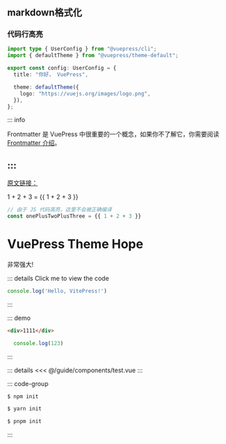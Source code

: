 # 
## markdown格式化

### 代码行高亮 
```ts {1,6-8}
import type { UserConfig } from "@vuepress/cli";
import { defaultTheme } from "@vuepress/theme-default";

export const config: UserConfig = {
  title: "你好， VuePress",

  theme: defaultTheme({
    logo: "https://vuejs.org/images/logo.png",
  }),
};
```
::: info

Frontmatter 是 VuePress 中很重要的一个概念，如果你不了解它，你需要阅读 [Frontmatter 介绍](https://theme-hope.vuejs.press/zh/cookbook/vuepress/page.html#front-matter)。

:::
------
[原文链接：](https://theme-hope.vuejs.press/zh/cookbook/vuepress/markdown.html#%E4%BB%A3%E7%A0%81%E5%9D%97)

1 + 2 + 3 = {{ 1 + 2 + 3 }}
```js
// 由于 JS 代码高亮，这里不会被正确编译
const onePlusTwoPlusThree = {{ 1 + 2 + 3 }}
```

<h1>VuePress Theme Hope</h1>
<p><span id="very">非常</span>强大!</p>

::: details Click me to view the code
```js
console.log('Hello, VitePress!')
```
:::

::: demo
```html
<div>1111</div>
```
```js
  console.log(123)
```
:::
<ModalDemo />

::: details
<<< @/guide/components/test.vue
:::
<script setup>
import ModalDemo from './components/test.vue'
</script>

::: code-group

```sh [npm]
$ npm init
```

```sh [yarn]
$ yarn init
```

```sh [pnpm]
$ pnpm init
```

:::
